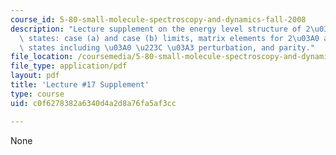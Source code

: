 ```yaml
---
course_id: 5-80-small-molecule-spectroscopy-and-dynamics-fall-2008
description: "Lecture supplement on the energy level structure of 2\u03A0 and 2\u03A3\
  \ states: case (a) and case (b) limits, matrix elements for 2\u03A0 and 2\u03A3\
  \ states including \u03A0 \u223C \u03A3 perturbation, and parity."
file_location: /coursemedia/5-80-small-molecule-spectroscopy-and-dynamics-fall-2008/c0f6278382a6340d4a2d8a76fa5af3cc_17s_engylvlstrct.pdf
file_type: application/pdf
layout: pdf
title: 'Lecture #17 Supplement'
type: course
uid: c0f6278382a6340d4a2d8a76fa5af3cc

---
```

None